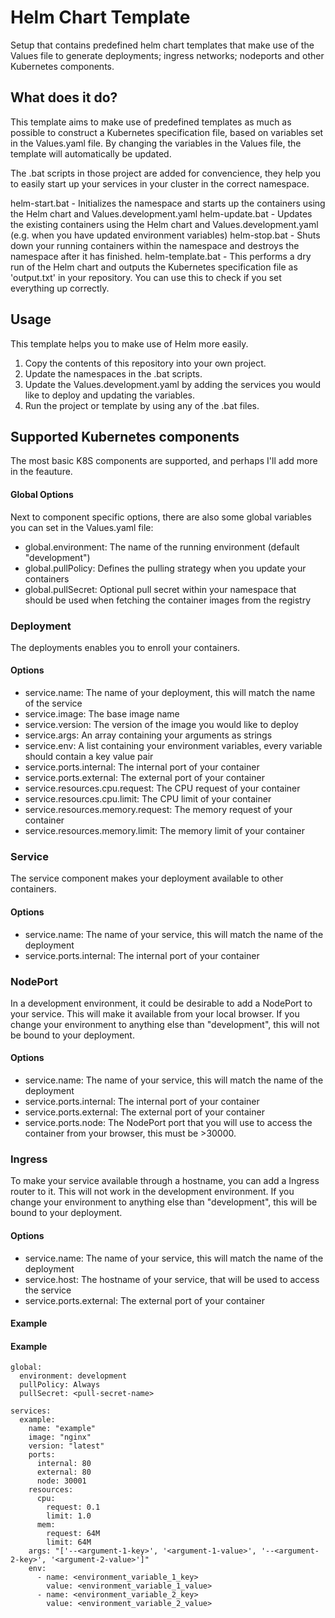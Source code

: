 # Helm Chart Template
Setup that contains predefined helm chart templates that make use of the Values file to generate deployments; ingress networks; nodeports and other Kubernetes components.

## What does it do?
This template aims to make use of predefined templates as much as possible to construct a Kubernetes specification file, based on variables set in the Values.yaml file.
By changing the variables in the Values file, the template will automatically be updated.

The .bat scripts in those project are added for convencience, they help you to easily start up your services in your cluster in the correct namespace.

helm-start.bat - Initializes the namespace and starts up the containers using the Helm chart and Values.development.yaml
helm-update.bat - Updates the existing containers using the Helm chart and Values.development.yaml (e.g. when you have updated environment variables)
helm-stop.bat - Shuts down your running containers within the namespace and destroys the namespace after it has finished.
helm-template.bat - This performs a dry run of the Helm chart and outputs the Kubernetes specification file as 'output.txt' in your repository. You can use this to check if you set everything up correctly.

## Usage
This template helps you to make use of Helm more easily. 
1. Copy the contents of this repository into your own project.
2. Update the namespaces in the .bat scripts.
3. Update the Values.development.yaml by adding the services you would like to deploy and updating the variables.
4. Run the project or template by using any of the .bat files.

## Supported Kubernetes components
The most basic K8S components are supported, and perhaps I'll add more in the feauture.

#### Global Options
Next to component specific options, there are also some global variables you can set in the Values.yaml file:
- global.environment: The name of the running environment (default "development")
- global.pullPolicy: Defines the pulling strategy when you update your containers
- global.pullSecret: Optional pull secret within your namespace that should be used when fetching the container images from the registry

### Deployment
The deployments enables you to enroll your containers.

#### Options
- service.name: The name of your deployment, this will match the name of the service
- service.image: The base image name
- service.version: The version of the image you would like to deploy
- service.args: An array containing your arguments as strings
- service.env: A list containing your environment variables, every variable should contain a key value pair
- service.ports.internal: The internal port of your container
- service.ports.external: The external port of your container
- service.resources.cpu.request: The CPU request of your container
- service.resources.cpu.limit: The CPU limit of your container
- service.resources.memory.request: The memory request of your container
- service.resources.memory.limit: The memory limit of your container

### Service
The service component makes your deployment available to other containers.

#### Options
- service.name: The name of your service, this will match the name of the deployment
- service.ports.internal: The internal port of your container

### NodePort
In a development environment, it could be desirable to add a NodePort to your service. This will make it available from your local browser. If you change your environment to anything else than "development", this will not be bound to your deployment.

#### Options
- service.name: The name of your service, this will match the name of the deployment
- service.ports.internal: The internal port of your container
- service.ports.external: The external port of your container
- service.ports.node: The NodePort port that you will use to access the container from your browser, this must be >30000.

### Ingress
To make your service available through a hostname, you can add a Ingress router to it. This will not work in the development environment. If you change your environment to anything else than "development", this will be bound to your deployment.

#### Options
- service.name: The name of your service, this will match the name of the deployment
- service.host: The hostname of your service, that will be used to access the service
- service.ports.external: The external port of your container

#### Example
#### Example
```
global:
  environment: development
  pullPolicy: Always
  pullSecret: <pull-secret-name>

services:
  example:
    name: "example"
    image: "nginx"
    version: "latest"
    ports:
      internal: 80
      external: 80
      node: 30001
    resources:
      cpu:
        request: 0.1
        limit: 1.0
      mem:
        request: 64M
        limit: 64M
    args: "['--<argument-1-key>', '<argument-1-value>', '--<argument-2-key>', '<argument-2-value>']"
    env:
      - name: <environment_variable_1_key>
        value: <environment_variable_1_value>
      - name: <environment_variable_2_key>
        value: <environment_variable_2_value>
```
